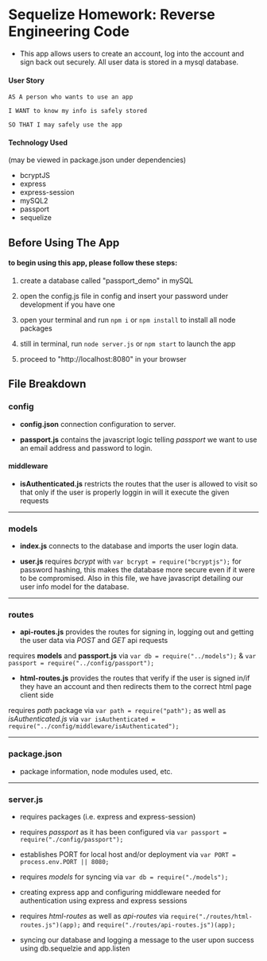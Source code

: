 # Sequelize Homework: Reverse Engineering Code

* This app allows users to create an account, log into the account and sign back out securely. All user data is stored in a mysql
database.


#### User Story

```
AS A person who wants to use an app

I WANT to know my info is safely stored

SO THAT I may safely use the app
```


#### Technology Used 
(may be viewed in package.json under dependencies)

- bcryptJS
- express
- express-session
- mySQL2
- passport
- sequelize


## Before Using The App

#### to begin using this app, please follow these steps:

1) create a database called "passport_demo" in mySQL

2) open the config.js file in config and insert your password under development if you have one

3) open your terminal and run `npm i` or `npm install` to install all node packages

4) still in terminal, run `node server.js` or `npm start` to launch the app

5) proceed to "http://localhost:8080" in your browser

## File Breakdown

### config

* **config.json** connection configuration to server.
  
* **passport.js** contains the javascript logic telling *passport* we want to use an email address and password to login.

#### middleware
  
* **isAuthenticated.js** restricts the routes that the user is allowed to visit so that only if the user is properly loggin in will it execute the given requests

- - -
    
### models

* **index.js** connects to the database and imports the user login data.
  
* **user.js** requires *bcrypt* with `var bcrypt = require("bcryptjs");` for password hashing, this makes the database more secure even if it were to be compromised. Also in this file, we have javascript detailing our user info model for the database.

- - -
  
### routes

* **api-routes.js** provides the routes for signing in, logging out and getting the user data via *POST* and *GET* api requests

requires **models** and **passport.js** via `var db = require("../models");` & `var passport = require("../config/passport");` 
  
* **html-routes.js** provides the routes that verify if the user is signed in/if they have an account and then redirects them to the correct html page client side

requires *path* package via `var path = require("path");` as well as *isAuthenticated.js* via `var isAuthenticated = require("../config/middleware/isAuthenticated");`

- - -
  
### package.json

* package information, node modules used, etc.

- - -

### server.js

* requires packages (i.e. express and express-session)

* requires *passport* as it has been configured via `var passport = require("./config/passport");`

* establishes PORT for local host and/or deployment via `var PORT = process.env.PORT || 8080;`

* requires *models* for syncing via `var db = require("./models");`

* creating express app and configuring middleware needed for authentication using express and express sessions

* requires *html-routes* as well as *api-routes* via `require("./routes/html-routes.js")(app);` and `require("./routes/api-routes.js")(app);`

* syncing our database and logging a message to the user upon success using db.sequelzie and app.listen